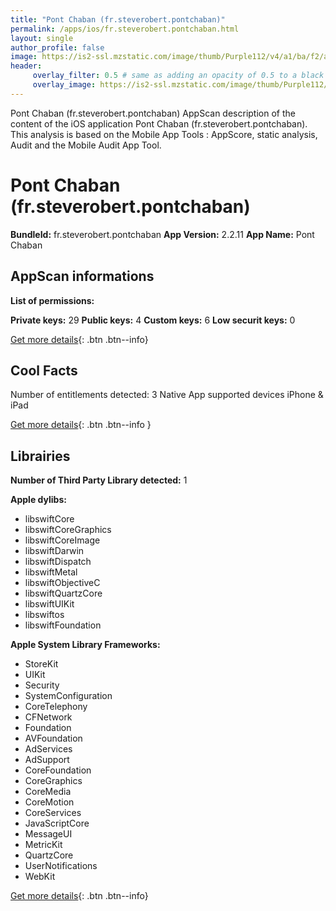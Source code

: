 ```yaml
---
title: "Pont Chaban (fr.steverobert.pontchaban)"
permalink: /apps/ios/fr.steverobert.pontchaban.html
layout: single
author_profile: false
image: https://is2-ssl.mzstatic.com/image/thumb/Purple112/v4/a1/ba/f2/a1baf28b-c10d-fa8e-38b5-c8c7edb700f9/AppIcon-0-0-1x_U007emarketing-0-0-0-6-0-0-sRGB-0-0-0-GLES2_U002c0-512MB-85-220-0-0.png/512x512bb.jpg
header: 
     overlay_filter: 0.5 # same as adding an opacity of 0.5 to a black background
     overlay_image: https://is2-ssl.mzstatic.com/image/thumb/Purple112/v4/a1/ba/f2/a1baf28b-c10d-fa8e-38b5-c8c7edb700f9/AppIcon-0-0-1x_U007emarketing-0-0-0-6-0-0-sRGB-0-0-0-GLES2_U002c0-512MB-85-220-0-0.png/512x512bb.jpg
---
```

Pont Chaban (fr.steverobert.pontchaban) AppScan description of the content of the iOS application Pont Chaban (fr.steverobert.pontchaban). This analysis is based on the Mobile App Tools : AppScore, static analysis, Audit and the Mobile Audit App Tool.

# Pont Chaban (fr.steverobert.pontchaban)

**BundleId:** fr.steverobert.pontchaban
**App Version:** 2.2.11
**App Name:** Pont Chaban


## AppScan informations 

**List of permissions:** 
  
  
**Private keys:** 29
**Public keys:** 4
**Custom keys:** 6
**Low securit keys:** 0
  
[Get more details](/pricing.html){: .btn .btn--info}

## Cool Facts

Number of entitlements detected: 3
Native App
supported devices iPhone & iPad
  
[Get more details](/pricing.html){: .btn .btn--info }

## Librairies 
**Number of Third Party Library detected:** 1


**Apple dylibs:**
- libswiftCore
- libswiftCoreGraphics
- libswiftCoreImage
- libswiftDarwin
- libswiftDispatch
- libswiftMetal
- libswiftObjectiveC
- libswiftQuartzCore
- libswiftUIKit
- libswiftos
- libswiftFoundation


**Apple System Library Frameworks:**
- StoreKit
- UIKit
- Security
- SystemConfiguration
- CoreTelephony
- CFNetwork
- Foundation
- AVFoundation
- AdServices
- AdSupport
- CoreFoundation
- CoreGraphics
- CoreMedia
- CoreMotion
- CoreServices
- JavaScriptCore
- MessageUI
- MetricKit
- QuartzCore
- UserNotifications
- WebKit


  
[Get more details](/pricing.html){: .btn .btn--info}

